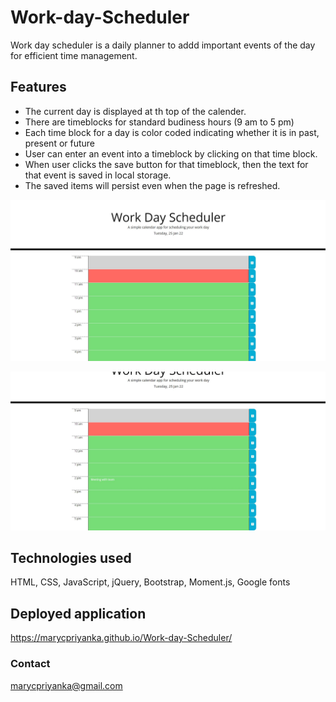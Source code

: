 # Work-day-Scheduler
Work day scheduler is a daily planner to addd important events of the day for efficient time management.

## Features
- The current day is displayed at th top of the calender.
- There are timeblocks for standard budiness hours (9 am to 5 pm)
- Each time block for a day is color coded indicating whether it is in past, present or future
- User can enter an event into a timeblock by clicking on that time block.
- When user clicks the save button for that timeblock, then the text for that event is saved in local storage.
- The saved items will persist even when the page is refreshed.

![screenshot1](https://github.com/marycpriyanka/Work-day-Scheduler/blob/main/assets/images/screenshots/screenshot1.JPG)




![screenshot2](https://github.com/marycpriyanka/Work-day-Scheduler/blob/main/assets/images/screenshots/screenshot2.JPG)

## Technologies used
HTML, CSS, JavaScript, jQuery, Bootstrap, Moment.js, Google fonts

## Deployed application
https://marycpriyanka.github.io/Work-day-Scheduler/

### Contact
marycpriyanka@gmail.com

